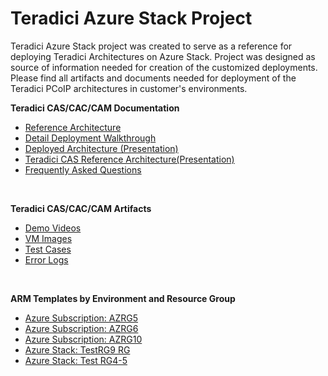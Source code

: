 # Teradici Azure Stack Project
Teradici Azure Stack project was created to serve as a reference for deploying Teradici Architectures on Azure Stack. Project was designed as source of information needed for creation of the customized deployments. Please find all artifacts and documents needed for deployment of the Teradici PCoIP architectures in customer's environments. 


**Teradici CAS/CAC/CAM Documentation**
<ul>
  <li><a href="https://github.com/teradici/AzureStack/blob/master/Documents/Teradici%20Azure%20Stack%20Architecture%20%26%20Deployment%20V1.0.docx">Reference Architecture</a></li>
  <li> <a href="https://github.com/teradici/AzureStack/blob/master/Documents/Teradici%20CAS%20Deployment_on%20Azure%20Stack%20_V1.0.docx">Detail Deployment Walkthrough</a></li>
  <li><a href="https://github.com/teradici/AzureStack/blob/master/Documents/DeployedArch.pptx">Deployed Architecture (Presentation) </a></li>
  <li><a href="https://github.com/teradici/AzureStack/blob/master/Documents/Teradici%20CAS%20on%20Azure%20Stack%20RefArch.pptx">Teradici CAS Reference Architecture(Presentation)</li>
  <li><a href="https://github.com/teradici/AzureStack/blob/master/Documents/Teradici%20CAS_FAQs_v1.0.docx">Frequently Asked Questions</a></li>
</ul>
<br>

**Teradici CAS/CAC/CAM Artifacts**
<ul>
  <li><a href="https://github.com/teradici/AzureStack/tree/master/Demo%20Videos">Demo Videos</a>  </li>
  <li><a href="https://github.com/teradici/AzureStack/tree/master/VM%20Images">VM Images</a></li>
  <li><a href="https://github.com/teradici/AzureStack/tree/master/Test%20Cases">Test Cases </a></li>
  <li><a href="https://github.com/teradici/AzureStack/tree/master/Troubleshoot_Error%20Logs">Error Logs</a></li>
</ul>
<br>

**ARM Templates by Environment and Resource Group**
<ul>
  <li> <a href="https://github.com/teradici/AzureStack/tree/master/Azure%20ARM%20Templates/Azure%20Subscription%20AZRG5%20ARM%20Templates">Azure Subscription: AZRG5</a> </li>
  <li> <a href="https://github.com/teradici/AzureStack/tree/master/Azure%20ARM%20Templates/Azure%20Stack%20AZRG6%20ARM%20Templates">Azure Subscription: AZRG6</a></li>
  <li><a href="https://github.com/teradici/AzureStack/tree/master/Azure%20ARM%20Templates/Azure%20Subscription%20AZRG10%20RG/AZRG10%20Resource%20Group">Azure Subscription: AZRG10 </a></li>
  <li><a href="https://github.com/teradici/AzureStack/tree/master/Azure%20Stack%20ARM%20Templates/Azure%20Stack%20TestRG9%20RG">Azure Stack: TestRG9 RG</li> 
  <li><a href="https://github.com/teradici/AzureStack/tree/master/Azure%20Stack%20ARM%20Templates/Azure%20Test%20RG4-5%20ARM%20templates">Azure Stack: Test RG4-5</a></li>
</ul>
